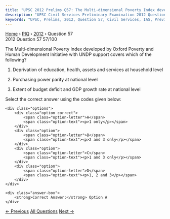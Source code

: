 ```yaml
---
title: "UPSC 2012 Prelims Q57: The Multi-dimensional Poverty Index developed by Oxford Pove..."
description: "UPSC Civil Services Preliminary Examination 2012 Question 57 with options and answer"
keywords: "UPSC, Prelims, 2012, Question 57, Civil Services, IAS, Previous Year Questions"
---
```


<nav class="breadcrumb">
    <a href="../../">Home</a>
    <span>›</span>
    <a href="../">PIQ</a>
    <span>›</span>
    <a href="./">2012</a>
    <span>›</span>
    <span>Question 57</span>
</nav>

<div class="question-header">
    <div class="question-meta">
        <span class="year-badge">2012</span>
        <span class="question-number">Question 57</span>
        <span class="progress">57/100</span>
    </div>
    <div class="progress-bar">
        <div class="progress-fill" style="width: 57.0%"></div>
    </div>
</div>

<div class="question-content">
    <div class="question-text">
        <p>The Multi-dimensional Poverty Index developed by Oxford Poverty and Human Development Initiative with UNDP support covers which of the following?</p>
<ol>
<li>
<p>Deprivation of education, health, assets and services at household level</p>
</li>
<li>
<p>Purchasing power parity at national level</p>
</li>
<li>
<p>Extent of budget deficit and GDP growth rate at national level</p>
</li>
</ol>
<p>Select the correct answer using the codes given below:</p>
    </div>
    
    <div class="options">
        <div class="option correct">
            <span class="option-letter">A</span>
            <span class="option-text"><p>1 only</p></span>
        </div>
        <div class="option">
            <span class="option-letter">B</span>
            <span class="option-text"><p>2 and 3 only</p></span>
        </div>
        <div class="option">
            <span class="option-letter">C</span>
            <span class="option-text"><p>1 and 3 only</p></span>
        </div>
        <div class="option">
            <span class="option-letter">D</span>
            <span class="option-text"><p>1, 2 and 3</p></span>
        </div>
    </div>

    <div class="answer-box">
        <strong>Correct Answer:</strong> Option A
    </div>
</div>

<div class="question-nav">
    <a href="../q056-how-does-the-national-rural-livelihood-mission-see/" class="nav-btn prev">← Previous</a>
    <a href="../" class="nav-btn center">All Questions</a>
    <a href="../q058-which-of-the-following-isare-among-the-noticeable/" class="nav-btn next">Next →</a>
</div>
